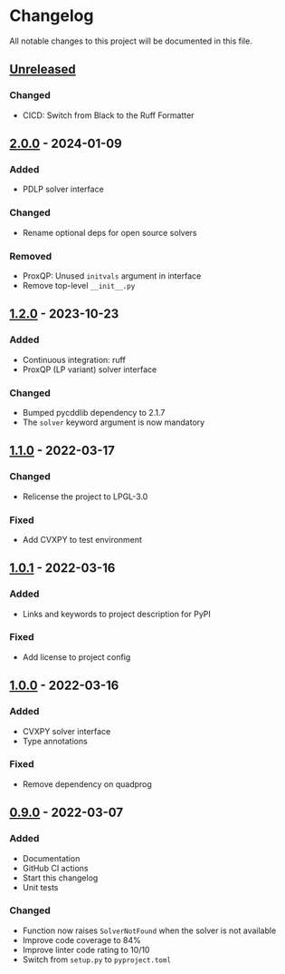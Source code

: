 # Changelog

All notable changes to this project will be documented in this file.

## [Unreleased]

### Changed

- CICD: Switch from Black to the Ruff Formatter

## [2.0.0] - 2024-01-09

### Added

- PDLP solver interface

### Changed

- Rename optional deps for open source solvers

### Removed

- ProxQP: Unused ``initvals`` argument in interface
- Remove top-level ``__init__.py``

## [1.2.0] - 2023-10-23

### Added

- Continuous integration: ruff
- ProxQP (LP variant) solver interface

### Changed

- Bumped pycddlib dependency to 2.1.7
- The ``solver`` keyword argument is now mandatory

## [1.1.0] - 2022-03-17

### Changed

- Relicense the project to LPGL-3.0

### Fixed

- Add CVXPY to test environment

## [1.0.1] - 2022-03-16

### Added

- Links and keywords to project description for PyPI

### Fixed

- Add license to project config

## [1.0.0] - 2022-03-16

### Added

- CVXPY solver interface
- Type annotations

### Fixed

- Remove dependency on quadprog

## [0.9.0] - 2022-03-07

### Added

- Documentation
- GitHub CI actions
- Start this changelog
- Unit tests

### Changed

- Function now raises ``SolverNotFound`` when the solver is not available
- Improve code coverage to 84%
- Improve linter code rating to 10/10
- Switch from ``setup.py`` to ``pyproject.toml``

[unreleased]: https://github.com/qpsolvers/qpsolvers/compare/v2.0.0...HEAD
[2.0.0]: https://github.com/qpsolvers/qpsolvers/compare/v1.2.0...v2.0.0
[1.2.0]: https://github.com/qpsolvers/qpsolvers/compare/v1.1.0...v1.2.0
[1.1.0]: https://github.com/qpsolvers/qpsolvers/compare/v1.0.1...v1.1.0
[1.0.1]: https://github.com/qpsolvers/qpsolvers/compare/v1.0.0...v1.0.1
[1.0.0]: https://github.com/qpsolvers/qpsolvers/compare/v0.9.0...v1.0.0
[0.9.0]: https://github.com/qpsolvers/qpsolvers/releases/tag/v0.9.0
